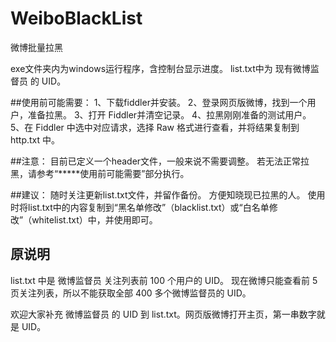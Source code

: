 ﻿# WeiboBlackList
微博批量拉黑

exe文件夹内为windows运行程序，含控制台显示进度。
list.txt中为 现有微博监督员 的 UID。

##使用前可能需要：
1、下载fiddler并安装。
2、登录网页版微博，找到一个用户，准备拉黑。
3、打开 Fiddler并清空记录。
4、拉黑刚刚准备的测试用户。
5、在 Fiddler 中选中对应请求，选择 Raw 格式进行查看，并将结果复制到 http.txt 中。

##注意：
目前已定义一个header文件，一般来说不需要调整。
若无法正常拉黑，请参考“*****使用前可能需要”部分执行。


##建议：
随时关注更新list.txt文件，并留作备份。
方便知晓现已拉黑的人。
使用时将list.txt中的内容复制到“黑名单修改”（blacklist.txt）或“白名单修改”（whitelist.txt）中，并使用即可。



## 原说明
list.txt 中是 微博监督员 关注列表前 100 个用户的 UID。 现在微博只能查看前 5 页关注列表，所以不能获取全部 400 多个微博监督员的 UID。 

欢迎大家补充 微博监督员 的 UID 到 list.txt。网页版微博打开主页，第一串数字就是 UID。 


